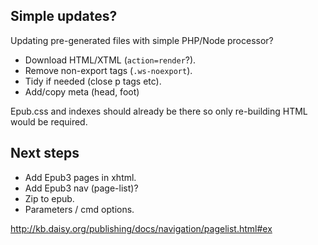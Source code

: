 ## Simple updates?

Updating pre-generated files with simple PHP/Node processor?

- Download HTML/XTML (`action=render`?).
- Remove non-export tags (`.ws-noexport`).
- Tidy if needed (close p tags etc).
- Add/copy meta (head, foot)

Epub.css and indexes should already be there so only re-building HTML would be required.

## Next steps

- Add Epub3 pages in xhtml.
- Add Epub3 nav (page-list)?
- Zip to epub.
- Parameters / cmd options.

http://kb.daisy.org/publishing/docs/navigation/pagelist.html#ex 
